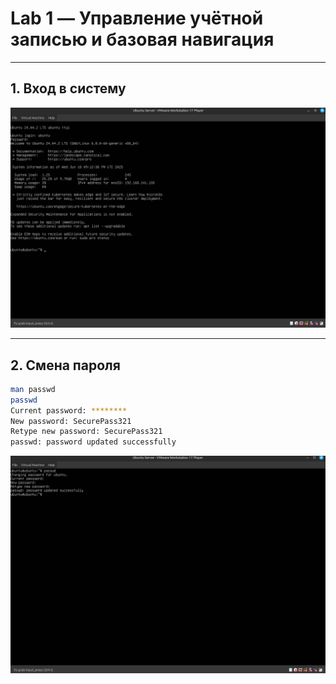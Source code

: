# Lab 1 — Управление учётной записью и базовая навигация

---

## 1. Вход в систему

![start](images/start.png)

* * *

## 2. Смена пароля

```bash
man passwd
passwd
Current password: ********
New password: SecurePass321
Retype new password: SecurePass321
passwd: password updated successfully
```

![pass_ch](images/pass_change.png)


